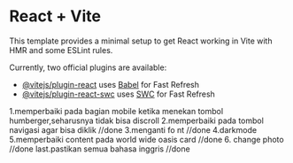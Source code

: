 # React + Vite

This template provides a minimal setup to get React working in Vite with HMR and some ESLint rules.

Currently, two official plugins are available:

- [@vitejs/plugin-react](https://github.com/vitejs/vite-plugin-react/blob/main/packages/plugin-react/README.md) uses [Babel](https://babeljs.io/) for Fast Refresh
- [@vitejs/plugin-react-swc](https://github.com/vitejs/vite-plugin-react-swc) uses [SWC](https://swc.rs/) for Fast Refresh



1.memperbaiki pada bagian mobile ketika menekan  tombol humberger,seharusnya tidak bisa discroll 
2.memperbaiki pada tombol navigasi agar bisa diklik  //done
3.menganti fo   nt //done
4.darkmode
5.memperbaiki content pada world wide oasis card //done
6. change photo //done
last.pastikan semua bahasa inggris //done





